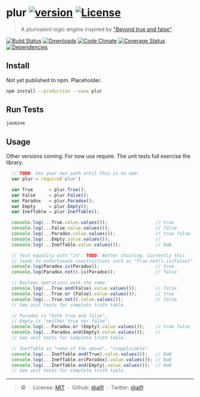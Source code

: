 # plur [![version][npm-version]][npm-url] [![License][npm-license]][license-url]

> A plurivalent logic engine inspired by ["Beyond true and false"](https://aeon.co/essays/the-logic-of-buddhist-philosophy-goes-beyond-simple-truth).

[![Build Status][travis-image]][travis-url]
[![Downloads][npm-downloads]][npm-url]
[![Code Climate][codeclimate-quality]][codeclimate-url]
[![Coverage Status][codeclimate-coverage]][codeclimate-url]
[![Dependencies][david-image]][david-url]

## Install

Not yet published to npm. Placeholder.

```bash
npm install --production --save plur
```

## Run Tests

```bash
jasmine
```

## Usage

Other versions coming. For now use require. The unit tests full exercise the library.

```javascript
  // TODO: Use your own path until this is on npm.
  var plur = require('plur')

  var True      = plur.True();
  var False     = plur.False();
  var Paradox   = plur.Paradox();
  var Empty     = plur.Empty();
  var Ineffable = plur.Ineffable();

  console.log(...True.value.values());                  // true
  console.log(...False.value.values());                 // false
  console.log(...Paradox.value.values());               // true false
  console.log(...Empty.value.values());                 //
  console.log(...Ineffable.value.values());             // NaN

  // Test equality with "is". TODO: Better chaining. Currently this
  // leads to unfortunate constructions such as "True.not().is(False)".
  console.log(Paradox.is(Paradox));                     // true
  console.log(Paradox.not().is(Paradox));               // false

  // Boolean operations work the same.
  console.log(...True.and(False).value.values());       // false
  console.log(...True.or (False).value.values());       // true
  console.log(...True.not().value.values());            // false
  // See unit tests for complete truth table.

  // Paradox is "both true and false".
  // Empty is "neither true nor false".
  console.log(...Paradox.or (Empty).value.values());    // true false
  console.log(...Paradox.and(Empty).value.values());    //
  // See unit tests for complete truth table.

  // Ineffable is "none of the above", "inapplicable".
  console.log(...Ineffable.and(True).value.values());   // NaN
  console.log(...Ineffable.or(Paradox).value.values()); // NaN
  console.log(...Ineffable.and(Empty).value.values());  // NaN
  // See unit tests for complete truth table.

```

----
> :copyright: [](alfl.guru) &nbsp;&middot;&nbsp;
> License: [MIT](LICENSE) &nbsp;&middot;&nbsp;
> Github: [@alfl](https://github.com/alfl) &nbsp;&middot;&nbsp;
> Twitter: [@alfl](https://twitter.com/alfl)

[license-url]: https://opensource.org/licenses/MIT

[travis-url]: https://travis-ci.org/alfl/plur
[travis-image]: https://img.shields.io/travis/alfl/plur.svg?style=flat-square

[npm-url]: https://www.npmjs.com/package/plur
[npm-license]: https://img.shields.io/npm/l/plur.svg?style=flat-square
[npm-version]: https://img.shields.io/npm/v/plur.svg?style=flat-square
[npm-downloads]: https://img.shields.io/npm/dm/plur.svg?style=flat-square

[codeclimate-url]: https://codeclimate.com/github/alfl/plur
[codeclimate-quality]: https://img.shields.io/codeclimate/github/alfl/plur.svg?style=flat-square
[codeclimate-coverage]: https://img.shields.io/codeclimate/coverage/github/alfl/plur.svg?style=flat-square

[david-url]: https://david-dm.org/alfl/plur
[david-image]: https://img.shields.io/david/alfl/plur.svg?style=flat-square
